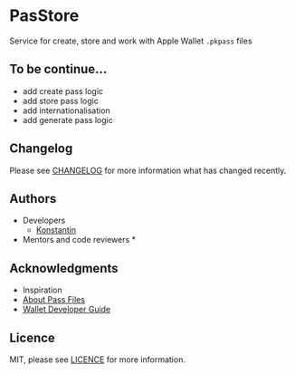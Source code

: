# PasStore
Service for create, store and work with Apple Wallet `.pkpass` files 


## To be continue...
* add create pass logic
* add store pass logic
* add internationalisation
* add generate pass logic

## Changelog
Please see [CHANGELOG](CHANGELOG.md) for more information what has changed recently.

## Authors
* Developers 
    * [Konstantin](https://github.com/patrikap)
* Mentors and code reviewers
    * 

## Acknowledgments
* Inspiration
* [About Pass Files](https://developer.apple.com/library/archive/documentation/UserExperience/Reference/PassKit_Bundle/Chapters/Introduction.html#//apple_ref/doc/uid/TP40012026-CH0-SW1)
* [Wallet Developer Guide](https://developer.apple.com/library/archive/documentation/UserExperience/Conceptual/PassKit_PG/index.html#//apple_ref/doc/uid/TP40012195-CH1-SW1)

## Licence
MIT, please see [LICENCE](LICENSE) for more information.
